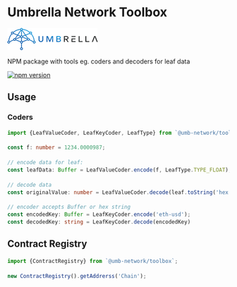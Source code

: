 # Umbrella Network Toolbox

![Umbrella network - logo](./umb.network-logo.png)

NPM package with tools eg. coders and decoders for leaf data

[![npm version](https://badge.fury.io/js/%40umb-network%2Ftoolbox.svg)](https://badge.fury.io/js/%40umb-network%2Ftoolbox)

## Usage

### Coders

```typescript
import {LeafValueCoder, LeafKeyCoder, LeafType} from `@umb-network/toolbox`;

const f: number = 1234.0000987;

// encode data for leaf:
const leafData: Buffer = LeafValueCoder.encode(f, LeafType.TYPE_FLOAT);

// decode data
const originalValue: number = LeafValueCoder.decode(leaf.toString('hex'))

// encoder accepts Buffer or hex string
const encodedKey: Buffer = LeafKeyCoder.encode('eth-usd');
const decodedKey: string = LeafKeyCoder.decode(encodedKey)
```

## Contract Registry
```typescript
import {ContractRegistry} from `@umb-network/toolbox`;

new ContractRegistry().getAddrerss('Chain');
```
